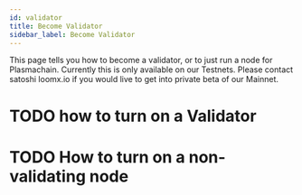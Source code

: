 ```yaml
---
id: validator
title: Become Validator
sidebar_label: Become Validator
---
```



This page tells you how to become a validator, or to just run a node for Plasmachain. Currently this is only available on our Testnets. Please contact satoshi <at> loomx.io if you would live to get into private beta of our Mainnet. 


# TODO how to turn on a Validator


# TODO How to turn on a non-validating node